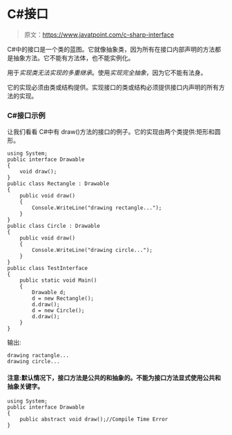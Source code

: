 # C#接口

> 原文：<https://www.javatpoint.com/c-sharp-interface>

C#中的接口是一个类的蓝图。它就像抽象类，因为所有在接口内部声明的方法都是抽象方法。它不能有方法体，也不能实例化。

用于*实现类无法实现的多重继承*。使用*实现完全抽象*，因为它不能有法身。

它的实现必须由类或结构提供。实现接口的类或结构必须提供接口内声明的所有方法的实现。

### C#接口示例

让我们看看 C#中有 draw()方法的接口的例子。它的实现由两个类提供:矩形和圆形。

```
using System;
public interface Drawable
{
    void draw();
}
public class Rectangle : Drawable
{
    public void draw()
    {
        Console.WriteLine("drawing rectangle...");
    }
}
public class Circle : Drawable
{
    public void draw()
    {
        Console.WriteLine("drawing circle...");
    }
}
public class TestInterface
{
    public static void Main()
    {
        Drawable d;
        d = new Rectangle();
        d.draw();
        d = new Circle();
        d.draw();
    }
}

```

输出:

```
drawing ractangle...
drawing circle...

```

#### 注意:默认情况下，接口方法是公共的和抽象的。不能为接口方法显式使用公共和抽象关键字。

```
using System;
public interface Drawable
{
    public abstract void draw();//Compile Time Error
}

```